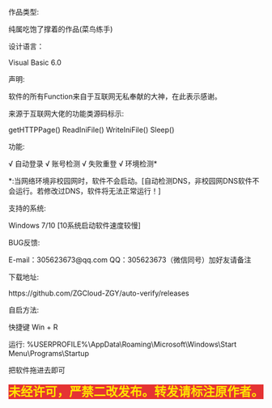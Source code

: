 作品类型:<p>
纯属吃饱了撑着的作品(菜鸟练手)
<p>
设计语言：<p>
Visual Basic 6.0
<p>
声明:<p>
软件的所有Function来自于互联网无私奉献的大神，在此表示感谢。
<p>来源于互联网大佬的功能类源码标示: 
<p>getHTTPPage()  ReadIniFile()   WriteIniFile()   Sleep()  
<p>
功能:<p>
√ 自动登录   √ 账号检测   √ 失败重登  √ 环境检测*<p>
*:当网络环境非校园网时，软件不会启动。[自动检测DNS，非校园网DNS软件不会运行。若修改过DNS，软件将无法正常运行！]
<p>
支持的系统:<p>
Windows 7/10 [10系统启动软件速度较慢]
<p>
BUG反馈:<p>
E-mail：305623673@qq.com QQ：305623673（微信同号）加好友请备注
<p>
下载地址:<p>
https://github.com/ZGCloud-ZGY/auto-verify/releases
<p>
自启方法:<p>
快捷键 Win + R<p>
运行:  %USERPROFILE%\AppData\Roaming\Microsoft\Windows\Start Menu\Programs\Startup<p>
把软件拖进去即可<p>
<p>
<span style="background-color:#E53333;color:#FFE500;font-size:24px;"><strong>未经许可，严禁二改发布。转发请标注原作者。</strong></span>

